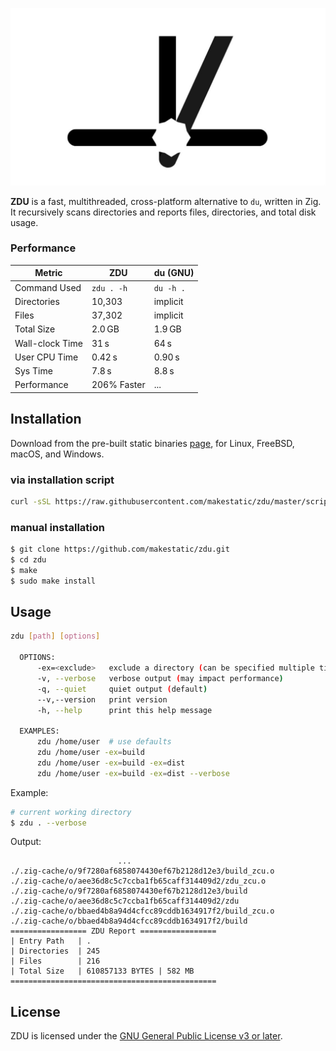 ![ZDU](doc/assets/logo.jpg)

**ZDU** is a fast, multithreaded, cross-platform alternative to `du`, written in Zig. It recursively scans directories and reports files, directories, and total disk usage.

### Performance

| Metric             | ZDU           | du (GNU)     |
|-------------------|---------------|-------------|
| Command Used       | `zdu . -h`    | `du -h .`   |
| Directories        | 10,303        | implicit    |
| Files              | 37,302        | implicit    |
| Total Size         | 2.0 GB        | 1.9 GB      |
| Wall-clock Time    | 31 s          | 64 s        |
| User CPU Time      | 0.42 s        | 0.90 s      |
| Sys Time           | 7.8 s         | 8.8 s       |
| Performance        | 206% Faster   | ...         |


## Installation

Download from the pre-built static binaries [page](https://github.com/makestatic/zdu/releases), for Linux, FreeBSD, macOS, and Windows.

### via installation script
```bash
curl -sSL https://raw.githubusercontent.com/makestatic/zdu/master/scripts/install.sh | bash
```

### manual installation 
```bash
$ git clone https://github.com/makestatic/zdu.git
$ cd zdu
$ make
$ sudo make install
```

## Usage
```bash
zdu [path] [options]

  OPTIONS:
      -ex=<exclude>   exclude a directory (can be specified multiple times)
      -v, --verbose   verbose output (may impact performance)
      -q, --quiet     quiet output (default)
      --v,--version   print version
      -h, --help      print this help message

  EXAMPLES:
      zdu /home/user  # use defaults
      zdu /home/user -ex=build
      zdu /home/user -ex=build -ex=dist
      zdu /home/user -ex=build -ex=dist --verbose
```

Example:
```bash
# current working directory
$ zdu . --verbose
```

Output:
```text
                        ...
./.zig-cache/o/9f7280af6858074430ef67b2128d12e3/build_zcu.o
./.zig-cache/o/aee36d8c5c7ccba1fb65caff314409d2/zdu_zcu.o
./.zig-cache/o/9f7280af6858074430ef67b2128d12e3/build
./.zig-cache/o/aee36d8c5c7ccba1fb65caff314409d2/zdu
./.zig-cache/o/bbaed4b8a94d4cfcc89cddb1634917f2/build_zcu.o
./.zig-cache/o/bbaed4b8a94d4cfcc89cddb1634917f2/build
================= ZDU Report =================
| Entry Path   | .
| Directories  | 245
| Files        | 216
| Total Size   | 610857133 BYTES | 582 MB
==============================================
```

## License
ZDU is licensed under the [GNU General Public License v3 or later](https://www.gnu.org/licenses/gpl-3.0.en.html).
